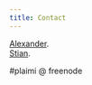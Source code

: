 ```yaml
---
title: Contact
---
```

[Alexander](mailto:alexander@plaimi.net).  
[Stian](mailto:stian@plaimi.net).

\#plaimi @ freenode 
